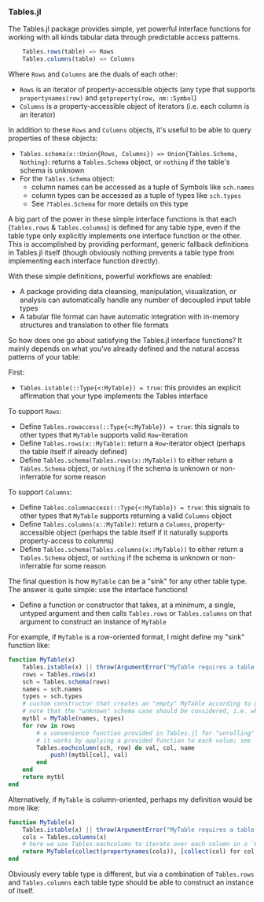 ### Tables.jl

The Tables.jl package provides simple, yet powerful interface functions for working with all kinds tabular data through predictable access patterns.

```julia
    Tables.rows(table) => Rows
    Tables.columns(table) => Columns
```
Where `Rows` and `Columns` are the duals of each other:
* `Rows` is an iterator of property-accessible objects (any type that supports `propertynames(row)` and `getproperty(row, nm::Symbol`)
* `Columns` is a property-accessible object of iterators (i.e. each column is an iterator)

In addition to these `Rows` and `Columns` objects, it's useful to be able to query properties of these objects:
* `Tables.schema(x::Union{Rows, Columns}) => Union{Tables.Schema, Nothing}`: returns a `Tables.Schema` object, or `nothing` if the table's schema is unknown
* For the `Tables.Schema` object:
  * column names can be accessed as a tuple of Symbols like `sch.names`
  * column types can be accessed as a tuple of types like `sch.types`
  * See `?Tables.Schema` for more details on this type

A big part of the power in these simple interface functions is that each (`Tables.rows` & `Tables.columns`) is defined for any table type, even if the table type only explicitly implements one interface function or the other.
This is accomplished by providing performant, generic fallback definitions in Tables.jl itself (though obviously nothing prevents a table type from implementing each interface function directly).

With these simple definitions, powerful workflows are enabled:
* A package providing data cleansing, manipulation, visualization, or analysis can automatically handle any number of decoupled input table types
* A tabular file format can have automatic integration with in-memory structures and translation to other file formats

So how does one go about satisfying the Tables.jl interface functions? It mainly depends on what you've already defined and the natural access patterns of your table:

First:
* `Tables.istable(::Type{<:MyTable}) = true`: this provides an explicit affirmation that your type implements the Tables interface

To support `Rows`:
* Define `Tables.rowaccess(::Type{<:MyTable}) = true`: this signals to other types that `MyTable` supports valid `Row`-iteration
* Define `Tables.rows(x::MyTable)`: return a `Row`-iterator object (perhaps the table itself if already defined)
* Define `Tables.schema(Tables.rows(x::MyTable))` to either return a `Tables.Schema` object, or `nothing` if the schema is unknown or non-inferrable for some reason

To support `Columns`:
* Define `Tables.columnaccess(::Type{<:MyTable}) = true`: this signals to other types that `MyTable` supports returning a valid `Columns` object
* Define `Tables.columns(x::MyTable)`: return a `Columns`, property-accessible object (perhaps the table itself if it naturally supports property-access to columns)
* Define `Tables.schema(Tables.columns(x::MyTable))` to either return a `Tables.Schema` object, or `nothing` if the schema is unknown or non-inferrable for some reason

The final question is how `MyTable` can be a "sink" for any other table type. The answer is quite simple: use the interface functions!

* Define a function or constructor that takes, at a minimum, a single, untyped argument and then calls `Tables.rows` or `Tables.columns` on that argument to construct an instance of `MyTable`

For example, if `MyTable` is a row-oriented format, I might define my "sink" function like:
```julia
function MyTable(x)
    Tables.istable(x) || throw(ArgumentError("MyTable requires a table input"))
    rows = Tables.rows(x)
    sch = Tables.schema(rows)
    names = sch.names
    types = sch.types
    # custom constructor that creates an "empty" MyTable according to given column names & types
    # note that the "unknown" schema case should be considered, i.e. when `sch.types => nothing`
    mytbl = MyTable(names, types)
    for row in rows
        # a convenience function provided in Tables.jl for "unrolling" access to each column/property of a `Row`
        # it works by applying a provided function to each value; see `?Tables.eachcolumn` for more details
        Tables.eachcolumn(sch, row) do val, col, name
            push!(mytbl[col], val)
        end
    end
    return mytbl
end
```

Alternatively, if `MyTable` is column-oriented, perhaps my definition would be more like:
```julia
function MyTable(x)
    Tables.istable(x) || throw(ArgumentError("MyTable requires a table input"))
    cols = Tables.columns(x)
    # here we use Tables.eachcolumn to iterate over each column in a `Columns` object
    return MyTable(collect(propertynames(cols)), [collect(col) for col in Tables.eachcolumn(cols)])
end
```

Obviously every table type is different, but via a combination of `Tables.rows` and `Tables.columns` each table type should be able to construct an instance of itself.

